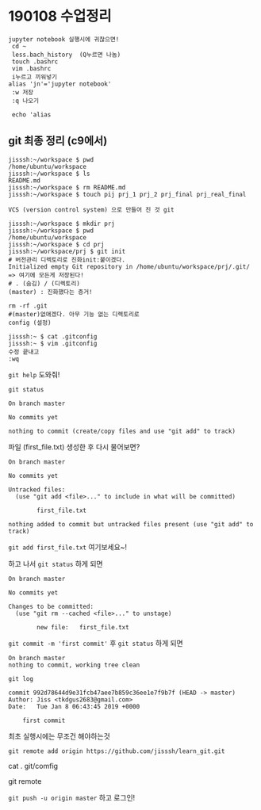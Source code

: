 # 190108 수업정리

```
jupyter notebook 실행시에 귀찮으면!
 cd ~
 less.bach_history  (Q누르면 나놈)
 touch .bashrc
 vim .bashrc
 i누르고 끼워넣기
alias 'jn'='jupyter notebook'
 :w 저장
 :q 나오기
 
 echo 'alias
```

## git 최종 정리 (c9에서)

``` 
jisssh:~/workspace $ pwd
/home/ubuntu/workspace
jisssh:~/workspace $ ls
README.md
jisssh:~/workspace $ rm README.md 
jisssh:~/workspace $ touch pij prj_1 prj_2 prj_final prj_real_final
```

```
VCS (version control system) 으로 만들어 진 것 git

```

```
jisssh:~/workspace $ mkdir prj
jisssh:~/workspace $ pwd
/home/ubuntu/workspace
jisssh:~/workspace $ cd prj
jisssh:~/workspace/prj $ git init 
# 버전관리 디렉토리로 진화init:붙이겠다.
Initialized empty Git repository in /home/ubuntu/workspace/prj/.git/ => 여기에 모든게 저장된다!
# . (숨김) / (디렉토리)
(master) : 진화했다는 증거!

rm -rf .git 
#(master)없애겠다. 아무 기능 없는 디렉토리로
config (설정)
```

```
jisssh:~ $ cat .gitconfig
jisssh:~ $ vim .gitconfig
수정 끝내고
:wq
```

`git help`  도와줘!

`git status` 

```
On branch master

No commits yet

nothing to commit (create/copy files and use "git add" to track)
```



파일 (first_file.txt) 생성한 후 다시 물어보면?

```
On branch master

No commits yet

Untracked files:
  (use "git add <file>..." to include in what will be committed)

        first_file.txt

nothing added to commit but untracked files present (use "git add" to track)
```

`git add first_file.txt`  여기보세요~!

하고 나서 `git status`  하게 되면 

```
On branch master

No commits yet

Changes to be committed:
  (use "git rm --cached <file>..." to unstage)

        new file:   first_file.txt
```

`git commit -m 'first commit'` 후 `git status`  하게 되면 

```
On branch master
nothing to commit, working tree clean
```

`git log`

```
commit 992d78644d9e31fcb47aee7b859c36ee1e7f9b7f (HEAD -> master)
Author: Jiss <tkdgus2683@gmail.com>
Date:   Tue Jan 8 06:43:45 2019 +0000

    first commit
```

최초 실행시에는 무조건 해야하는것

```
git remote add origin https://github.com/jisssh/learn_git.git
```

cat . git/comfig

git remote 

 `git push -u origin master`  하고 로그인!

